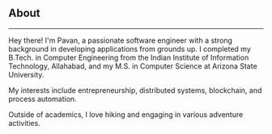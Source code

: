 ## About
-------------------------

<p>Hey there! I'm Pavan, a passionate software engineer with a strong background in developing applications from grounds up. I completed my B.Tech. in Computer Engineering from the Indian Institute of Information Technology, Allahabad, and my M.S. in Computer Science at Arizona State University.</p>
<p>My interests include entrepreneurship, distributed systems, blockchain, and process automation.</p>
<p>Outside of academics, I love hiking and engaging in various adventure activities.</p>
